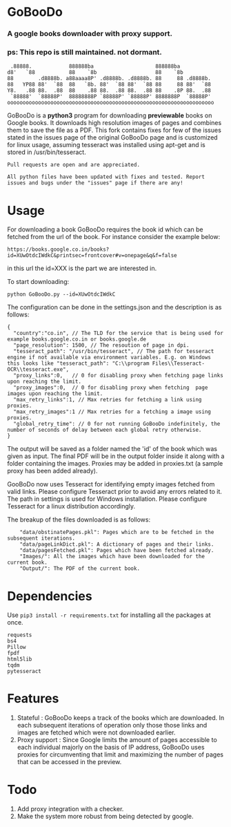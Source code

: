 # GoBooDo
### A google books downloader with proxy support.
### ps: This repo is still maintained. not dormant.


     .88888.            888888ba                    888888ba           
    d8'   `88           88    `8b                   88    `8b          
    88        .d8888b. a88aaaa8P' .d8888b. .d8888b. 88     88 .d8888b. 
    88   YP88 88'  `88  88   `8b. 88'  `88 88'  `88 88     88 88'  `88 
    Y8.   .88 88.  .88  88    .88 88.  .88 88.  .88 88    .8P 88.  .88 
     `88888'  `88888P'  88888888P `88888P' `88888P' 8888888P  `88888P' 
    ooooooooooooooooooooooooooooooooooooooooooooooooooooooooooooooooooo
                                                                   


GoBooDo is a **python3** program for downloading **previewable** books on Google books. It downloads high resolution images of pages and combines them to save the file as a PDF. This fork contains fixes for few of the issues stated in the issues page of the original GoBooDo page and is customized for linux usage, assuming tesseract was installed using apt-get and is stored in /usr/bin/tesseract.
~~~
Pull requests are open and are appreciated.
~~~
~~~
All python files have been updated with fixes and tested. Report issues and bugs under the "issues" page if there are any!
~~~
# Usage
For downloading a book GoBooDo requires the book id which can be fetched from the url of the book. For instance consider the example below:
~~~
https://books.google.co.in/books?id=XUwOtdcIWdkC&printsec=frontcover#v=onepage&q&f=false
~~~
in this url the id=XXX is the part we are interested in.

To start downloading:
~~~
python GoBooDo.py --id=XUwOtdcIWdkC
~~~

The configuration can be done in the settings.json and the description is as follows:
~~~
{
  "country":"co.in", // The TLD for the service that is being used for example books.google.co.in or books.google.de
  "page_resolution": 1500, // The resoution of page in dpi.
  "tesseract_path": "/usr/bin/tesseract", // The path for tesseract engine if not available via environment variables. E.g. on Windows this looks like "tesseract_path": "C:\\program Files\\Tesseract-OCR\\tesseract.exe",
  "proxy_links":0,   // 0 for disabling proxy when fetching page links upon reaching the limit.
  "proxy_images":0,  // 0 for disabling proxy when fetching  page images upon reaching the limit.
  "max_retry_links":1, // Max retries for fetching a link using proxies.
  "max_retry_images":1 // Max retries for a fetching a image using proxies.
  "global_retry_time": // 0 for not running GoBooDo indefinitely, the number of seconds of delay between each global retry otherwise.
}
~~~

The output will be saved as a folder named the 'id' of the book which was given as input. The final PDF will be in the output folder inside it along with a folder containing the images.
Proxies may be added in proxies.txt (a sample proxy has been added already).

GooBoDo now uses Tesseract for identifying empty images fetched from valid links. Please configure Tesseract prior to avoid any errors related to it. The path in settings is used for Windows installation. Please configure Tesseract for a linux distribution accordingly.

The breakup of the files downloaded is as follows:
~~~
    "data/obstinatePages.pkl": Pages which are to be fetched in the subsequent iterations.
    "data/pageLinkDict.pkl": A dictionary of pages and their links.
    "data/pagesFetched.pkl": Pages which have been fetched already.
    "Images/": All the images which have been downloaded for the current book.
    "Output/": The PDF of the current book.
~~~
 
# Dependencies
Use `pip3 install -r requirements.txt` for installing all the packages at once.
~~~
requests
bs4
Pillow
fpdf
html5lib
tqdm
pytesseract
~~~

# Features 
1. Stateful : GoBooDo keeps a track of the books which are downloaded. In each subsequent iterations of operation only those those links and images are fetched which were not downloaded earlier.
2. Proxy support : Since Google limits the amount of pages accessible to each individual majorly on the basis of IP address, GoBooDo uses proxies for circumventing that limit and maximizing the number of pages that can be accessed in the preview.

# Todo
1. Add proxy integration with a checker.
2. Make the system more robust from being detected by google.
